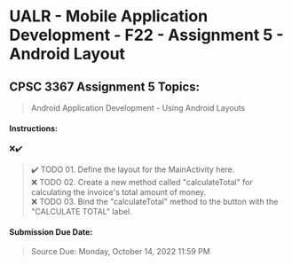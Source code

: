 # UALR - Mobile Application Development - F22 - Assignment 5 - Android Layout

## CPSC 3367 Assignment 5 Topics:

> Android Application Development - Using Android Layouts

#### Instructions:

:x::heavy_check_mark:  

> :heavy_check_mark: TODO 01. Define the layout for the MainActivity here.<br>
> :x: TODO 02. Create a new method called "calculateTotal" for calculating the invoice's total amount of money.<br>
> :x: TODO 03. Bind the "calculateTotal" method to the button with the "CALCULATE TOTAL" label.<br>

#### Submission Due Date:

>  Source Due: Monday, October 14, 2022 11:59 PM
